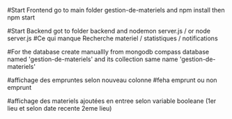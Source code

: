 #Start Frontend
go to main folder gestion-de-materiels 
and npm install then npm start

#Start Backend 
got to folder backend
and nodemon server.js / or node server.js
#Ce qui manque
Recherche materiel / statistiques / notifications

#For the database 
create manuallly from mongodb compass database named 'gestion-de-materiels' and its collection same name 'gestion-de-materiels'



#affichage des empruntes selon nouveau colonne 
#feha emprunt ou non emprunt

#affichage des materiels ajoutées en entree selon variable booleane (1er lieu  et selon date recente 2eme lieu)



